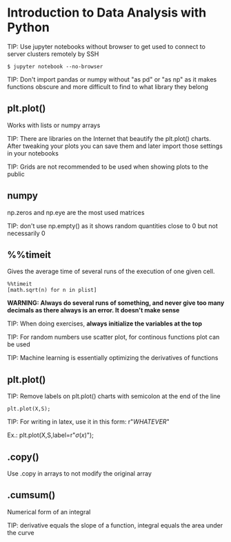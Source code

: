 # Introduction to Data Analysis with Python

TIP: Use jupyter notebooks without browser to get used to connect to server clusters remotely by SSH

	$ jupyter notebook --no-browser

TIP: Don't import pandas or numpy without "as pd" or "as np" as it makes functions obscure and more difficult to find to what library they belong

## plt.plot()

Works with lists or numpy arrays

TIP: There are libraries on the Internet that beautify the plt.plot() charts. After tweaking your plots you can save them and later import those settings in your notebooks

TIP: Grids are not recommended to be used when showing plots to the public

## numpy

np.zeros and np.eye are the most used matrices

TIP: don't use np.empty() as it shows random quantities close to 0 but not necessarily 0

## %%timeit

Gives the average time of several runs of the execution of one given cell.

	%%timeit
	[math.sqrt(n) for n in plist]

**WARNING: Always do several runs of something, and never give too many decimals as there always is an error. It doesn't make sense**

TIP: When doing exercises, **always initialize the variables at the top**

TIP: For random numbers use scatter plot, for continous functions plot can be used

TIP: Machine learning is essentially optimizing the derivatives of functions

## plt.plot()

TIP: Remove labels on plt.plot() charts with semicolon at the end of the line

	plt.plot(X,S);

TIP: For writing in latex, use it in this form: r"$WHATEVER$"

Ex.:
	plt.plot(X,S,label=r"$\sigma(x)$");

## .copy()

Use .copy in arrays to not modify the original array

## .cumsum()

Numerical form of an integral

TIP: derivative equals the slope of a function, integral equals the area under the curve


